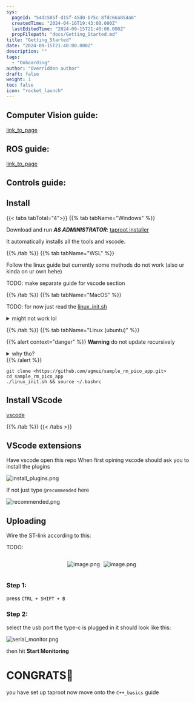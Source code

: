 ```yaml
---
sys:
  pageId: "54dc585f-d15f-45d0-b75c-8fdc66a854a8"
  createdTime: "2024-04-16T19:43:00.000Z"
  lastEditedTime: "2024-09-15T21:40:00.000Z"
  propFilepath: "docs/Getting_Started.md"
title: "Getting_Started"
date: "2024-09-15T21:40:00.000Z"
description: ""
tags:
  - "Onboarding"
author: "Overridden author"
draft: false
weight: 1
toc: false
icon: "rocket_launch"
---
```


## Computer Vision guide:

[link_to_page](86d45bc0-388b-4d26-8848-44f255f73d0e)

## ROS guide:

[link_to_page](3c76c1de-ec8f-46d6-8b0a-294005edc2d5)

## Controls guide:

## Install

{{< tabs tabTotal="4">}}
{{% tab tabName="Windows" %}}

Download and run _**AS ADMINISTRATOR**_: [taproot installer](https://github.com/Thornbots/TeachingFreshies/releases/tag/1.0)

It automatically installs all the tools and vscode.

{{% /tab %}}
{{% tab tabName="WSL" %}}

Follow the linux guide but currently some methods do not work (also ur kinda on ur own hehe)

TODO: make separate guide for vscode section

{{% /tab %}}
{{% tab tabName="MacOS" %}}

TODO: for now just read the [linux_init.sh](https://github.com/agmui/sample_rm_pico_app/blob/main/linux_init.sh)

<details>
<summary>might not work lol</summary>

`brew install libusb pkg-config`

Next install: [vscode](https://code.visualstudio.com/Download)

</details>

{{% /tab %}}
{{% tab tabName="Linux (ubuntu)" %}}

{{% alert context="danger" %}}
**Warning** do not update recursively
<details>
<summary>why tho?</summary>
There are some submodules that may go on for a while (like tinyusb) and I highly
recommend you don't need to get them.
If you want to see what submodules I update just look in `linux_init.sh`
</details>
{{% /alert %}}

```shell
git clone <https://github.com/agmui/sample_rm_pico_app.git>
cd sample_rm_pico_app
./linux_init.sh && source ~/.bashrc
```

## Install VScode

[vscode](https://code.visualstudio.com/Download)

{{% /tab %}}
{{< /tabs >}}

## VScode extensions

Have vscode open this repo
When first opining vscode should ask you to install the plugins

![install_plugins.png](https://prod-files-secure.s3.us-west-2.amazonaws.com/d518164a-d88e-44d1-a4ee-3adb3bd8bce0/89bd30f0-1825-4e77-867b-0a41ce370880/install_plugins.png?X-Amz-Algorithm=AWS4-HMAC-SHA256&X-Amz-Content-Sha256=UNSIGNED-PAYLOAD&X-Amz-Credential=ASIAZI2LB4667ZPDNLJX%2F20250405%2Fus-west-2%2Fs3%2Faws4_request&X-Amz-Date=20250405T230710Z&X-Amz-Expires=3600&X-Amz-Security-Token=IQoJb3JpZ2luX2VjEL7%2F%2F%2F%2F%2F%2F%2F%2F%2F%2FwEaCXVzLXdlc3QtMiJHMEUCIQCG%2FjswbsMuSFqS%2FslKRDj6IQuz1rI8U215uDMD6OBMeQIgJjPL53Lqx2fgDxwJAN5eRaCsp1oEG5Z%2BmOa2MCUnGPUq%2FwMINxAAGgw2Mzc0MjMxODM4MDUiDGcPWWaB%2BaKvpDiXpircA5HQ1kuXa%2BWOwD7viQhLfaQ1kvkOLjmMQx9%2BJUgxynjVlZEFhAAVLXEf%2F4zTlC3oTdemG2Wvsv%2F%2FRn%2BhpUqSXM7jaf62cMD0wHJfXAGuTPJViSHfpdgYNY9hiwaoBIgmWt0RgF0O%2FFfy0nVpdlRuEPZyoaQpCDvpmb0Xd8SW1mWs9vyYoBrCXj09GFuy02DIjjdG%2FZ3XHm2dd2nCiy6YZvZbZf%2Bl1Nvzi%2B3E9aYDsrvmZpH5NDawyxLH63%2FsuVmvVEMI%2Fcn9YhHl%2Bk%2FuxwMCNxXwQu6X5bjbPsMB8m%2FqnSIyEuN8Z9gtIZ4NwqxftMCByksLZncFqHa5P2HzO9ydzBK81qz76Ihu5EP0%2FiweDHmXbfkmaQ1TQYNcGGo4cZDxZAOuKGz8ouhJxh%2BTw4%2BgAtxA11XIZ3oEfc43qyHWSoqi7osAAtRvhdwzQPFVesoPUHxrG6JHVtieuF4YWthk5NOWpVwak2268zEkDTslVHfVvnPdRXvLk7Vsf6iGtl%2BMJMBzW7tdCFPOq2tucoF%2B11WhuNMzCaaR501rpW89bGJ%2BmZ%2F7Bsrt%2Bm4NtKNSN3oikKt%2BUcWUxhbPK%2BAJWQTTUa5O5ByesQjRnQdrXCeAyOGw%2BdB0LSxcx%2FQRXfRfMLLCxr8GOqUBVKXQQyBI1%2BJhLQO9SWIh0BnF8fzEmNT%2BKsGq%2FX0B1Opc%2FrVvbtxA8oArlM7wt9DwKJzR0yevumpygmGn%2FmtHvoJROy7kETkymQfx5h4An2%2B9hYSFYhosi6Uxl0oeRRaDiDUXGC7Et8ENxKz%2FxlObfESQkbxEmhcFktsvGCNAKKgzgY9rsy88KawYO9XG9Bj9c19n7nYXuisSlKB8%2BG3c01OW9a5A&X-Amz-Signature=5f3349f32926d9ce0b4b9b4ea6d710da93cf4231387bd2f2f352ea8c3ab84eb6&X-Amz-SignedHeaders=host&x-id=GetObject)

If not just type `@recommended` here  

![recommended.png](https://prod-files-secure.s3.us-west-2.amazonaws.com/d518164a-d88e-44d1-a4ee-3adb3bd8bce0/61e661e9-5d85-4dfc-be0d-8d2097a5e793/recommended.png?X-Amz-Algorithm=AWS4-HMAC-SHA256&X-Amz-Content-Sha256=UNSIGNED-PAYLOAD&X-Amz-Credential=ASIAZI2LB4667ZPDNLJX%2F20250405%2Fus-west-2%2Fs3%2Faws4_request&X-Amz-Date=20250405T230710Z&X-Amz-Expires=3600&X-Amz-Security-Token=IQoJb3JpZ2luX2VjEL7%2F%2F%2F%2F%2F%2F%2F%2F%2F%2FwEaCXVzLXdlc3QtMiJHMEUCIQCG%2FjswbsMuSFqS%2FslKRDj6IQuz1rI8U215uDMD6OBMeQIgJjPL53Lqx2fgDxwJAN5eRaCsp1oEG5Z%2BmOa2MCUnGPUq%2FwMINxAAGgw2Mzc0MjMxODM4MDUiDGcPWWaB%2BaKvpDiXpircA5HQ1kuXa%2BWOwD7viQhLfaQ1kvkOLjmMQx9%2BJUgxynjVlZEFhAAVLXEf%2F4zTlC3oTdemG2Wvsv%2F%2FRn%2BhpUqSXM7jaf62cMD0wHJfXAGuTPJViSHfpdgYNY9hiwaoBIgmWt0RgF0O%2FFfy0nVpdlRuEPZyoaQpCDvpmb0Xd8SW1mWs9vyYoBrCXj09GFuy02DIjjdG%2FZ3XHm2dd2nCiy6YZvZbZf%2Bl1Nvzi%2B3E9aYDsrvmZpH5NDawyxLH63%2FsuVmvVEMI%2Fcn9YhHl%2Bk%2FuxwMCNxXwQu6X5bjbPsMB8m%2FqnSIyEuN8Z9gtIZ4NwqxftMCByksLZncFqHa5P2HzO9ydzBK81qz76Ihu5EP0%2FiweDHmXbfkmaQ1TQYNcGGo4cZDxZAOuKGz8ouhJxh%2BTw4%2BgAtxA11XIZ3oEfc43qyHWSoqi7osAAtRvhdwzQPFVesoPUHxrG6JHVtieuF4YWthk5NOWpVwak2268zEkDTslVHfVvnPdRXvLk7Vsf6iGtl%2BMJMBzW7tdCFPOq2tucoF%2B11WhuNMzCaaR501rpW89bGJ%2BmZ%2F7Bsrt%2Bm4NtKNSN3oikKt%2BUcWUxhbPK%2BAJWQTTUa5O5ByesQjRnQdrXCeAyOGw%2BdB0LSxcx%2FQRXfRfMLLCxr8GOqUBVKXQQyBI1%2BJhLQO9SWIh0BnF8fzEmNT%2BKsGq%2FX0B1Opc%2FrVvbtxA8oArlM7wt9DwKJzR0yevumpygmGn%2FmtHvoJROy7kETkymQfx5h4An2%2B9hYSFYhosi6Uxl0oeRRaDiDUXGC7Et8ENxKz%2FxlObfESQkbxEmhcFktsvGCNAKKgzgY9rsy88KawYO9XG9Bj9c19n7nYXuisSlKB8%2BG3c01OW9a5A&X-Amz-Signature=a68eca4ff20f4341d73a1d31bd0951020087189c901b41317b08e8dbc7ee397d&X-Amz-SignedHeaders=host&x-id=GetObject)

## Uploading

Wire the ST-link according to this:

TODO:

<div style="display: flex;flex-direction: row; column-gap:10px; max-width: 630px;justify-content: center;">
<div>

![image.png](https://prod-files-secure.s3.us-west-2.amazonaws.com/d518164a-d88e-44d1-a4ee-3adb3bd8bce0/210ecb78-1116-4d7b-b9b7-2292f66fa2c2/image.png?X-Amz-Algorithm=AWS4-HMAC-SHA256&X-Amz-Content-Sha256=UNSIGNED-PAYLOAD&X-Amz-Credential=ASIAZI2LB4662HG37HHF%2F20250405%2Fus-west-2%2Fs3%2Faws4_request&X-Amz-Date=20250405T230712Z&X-Amz-Expires=3600&X-Amz-Security-Token=IQoJb3JpZ2luX2VjEL7%2F%2F%2F%2F%2F%2F%2F%2F%2F%2FwEaCXVzLXdlc3QtMiJIMEYCIQDwfQxpCUW69ftHavMUUVlI73CS00qXB2eLx3%2BCM4ClfAIhANTwOaVKpzhvgEiQXOTBiiahgnr3xUSY%2B3i8DBL28l5bKv8DCDcQABoMNjM3NDIzMTgzODA1IgzIeWYyk5pfQ4H7Bb8q3AORsjc2l2hNscQN0H41qCo%2BYqbrl7yxQD0aayo9a9TYFbiYFQqq9c3O3%2Fxf29UnDF%2FGHUu7Cu8UAjx44fSNKSM%2FzTDzRI6Ee5IHSCAtRtB%2FsowPPGBaxJKssQqK9DmUEQBeENBF0XEObBc7xLBEB19r8qomuZSqTqn6tvSeJTD1VxdVlwEl3ma0RAvYpTR01Bt%2BEbWTK8rKwoWMQ%2BPeaFfHOvsx3zpy%2BaGNaYznwksVZvAFQfAyuih2xVNpX9N03Pvb1CKakA5M8e1bESim1XLVNlZlU9ak1ZZsY4fyqVDVoGXkqhsfWNdTgaOqVdym6h6MOqcKAmTgHx6sNMz%2BnDxFgNLo3YoE5zXwLBkbt50iFtddJSMHx%2FpEJNWLCZJPY%2B2oFwYKk%2F6OjR%2FdtJB2VslQcKv4J%2Bm3wlNQn7%2F8Y%2FjuEDXyzVpf0NH3nqj0pFTBcUC7RpSVZC1lGD%2BtlW%2BWwcOjtMSXYEFLoPNW9CXkghqg5rcbjBTLUFN0E2vkRyD02PBLlgaAT%2F8dZ2z%2FsJID5rLTISCGNNqTVVRVpHnY46UU81tvB4OwGCpcl6C4Onxsrk76uu6anTzzkymgVn9BakkU3nqwiTShD6hMagDWtPspZQHZVZtJh5y2%2FR76hjCLw8a%2FBjqkAeoLfV0ds2gtQ4jWHI1XlEunlXBjqrmJ7z2Qux33rropK9tUxK6%2Fa9H4I8I22YLWiGtlT2XJnwm%2By1gtqhIOoauC%2BZtKjDhP7cmHvyMhukpt7TADhGIFy%2BsVuc9sRBO3F3LJK73DA78GzIfTAIBdLQAalJ3gtq0wvm2dkydKVsfKOjFOAQa0Af%2F2NHOtibRejDcyZsRnmJjD5cNbKFm7%2FdI7X5Do&X-Amz-Signature=a624529d4a3e6be7eea29b20d7b71411d3521614a75c94b6064534b2a991c2bc&X-Amz-SignedHeaders=host&x-id=GetObject)

</div>
<div>

![image.png](https://prod-files-secure.s3.us-west-2.amazonaws.com/d518164a-d88e-44d1-a4ee-3adb3bd8bce0/33a0fd0f-8ca6-4a86-8e09-26e95ded1fff/image.png?X-Amz-Algorithm=AWS4-HMAC-SHA256&X-Amz-Content-Sha256=UNSIGNED-PAYLOAD&X-Amz-Credential=ASIAZI2LB466RENFLUI2%2F20250405%2Fus-west-2%2Fs3%2Faws4_request&X-Amz-Date=20250405T230713Z&X-Amz-Expires=3600&X-Amz-Security-Token=IQoJb3JpZ2luX2VjEL7%2F%2F%2F%2F%2F%2F%2F%2F%2F%2FwEaCXVzLXdlc3QtMiJHMEUCIQCy6W3KEqwG%2BKkg%2BKccYm7QMQMa4gUJ4JXu98Gb3Dy8VQIgJ1bz4zuqqo5bbq5Qx5ZloznzHpwkIRPQtuPzhuN0F4Eq%2FwMINxAAGgw2Mzc0MjMxODM4MDUiDESls9x7LQ16PwtX8CrcA79X2obGXS7ZTe52SEGYTkqXxpRGpr5jRNEVcOdFAG2efEJ3X0vXpLNpRSQvu%2ByD7nOV%2F800Nz5yHdorW0RrPWQcd5BMdbPfeM0OeXbPuv428uCoy934wXb2kfbBSMfjWdbgcFLT6fRM7MlyAOkg0vrW50vmS2YERHEUrmHoH3962nqz51TPx4MMDHQgBmuRuNuyWrI5PktF6dqoovQ19SeH7Z3p97LyiRzlUrQLfosnWpA7W8Ob5bVffh0dNtWif8nxWqugBaAQXTDNHZ30vJ%2BC61jMj4cYLwxaZjVvulZipdsQyZLY0YdFnl3vyTNzqmbDKOqzzaI1FoMqp932vdJv0q%2BPRwCltS90%2F7OwUlgV09XWdi%2F3imXOwn%2FbyjRiIBjy77N1wL13l1xtA4Z4PfB7TNdz3oeM5FgE5Fvun6A1RgYxvLyRyVUjJd6bCkKRDOA0dNm0lfVcGZYFJzbblD%2FQeh0MfWfAH1BEgkNuj63HXKEVTBCAo53jhlUSQ4VV3bjOidVKG7MAD1y4WTmg6SeWelAlQIXJxhw8BrPtyRUJglvtmrV%2FleDCT75skCW8Vqdyuga8q%2FvgxDVCo9g3nbYaViA7PvsxIs9mZaRgHlLzrirVZRAirNAGws8dMOLDxr8GOqUBIp4Q5l4kLR6GwFx%2BqOd7NPQyQWy3S0coJATsCwzKSdJ16Ael9oi229%2B4ggn%2Fo9QE3RQ2Vbk6mfzxi25inQIPE9d%2F1xnAjTi5r%2FJ5APpmBrbVWsTVfFzaG3EwgnNW7067OncZIpb3RtVVWJSUZWDtoEJd0cf1gV%2B%2BQJhJFhzLZmrKw8cJtgk2toU1EeerkOk%2FC2geMl9LD6ojtz9%2BX0iMxCzclCHf&X-Amz-Signature=236c1c2b739c297d8442a4b56a95db71eddea6bdba72d41b8fa26de5dda35fe2&X-Amz-SignedHeaders=host&x-id=GetObject)

</div>
</div>

### Step 1:

press `CTRL + SHIFT + B`

### Step 2:

select the usb port the type-c is plugged in it should look like this:

![serial_monitor.png](https://prod-files-secure.s3.us-west-2.amazonaws.com/d518164a-d88e-44d1-a4ee-3adb3bd8bce0/f03f4774-05d4-4393-b6a0-d5efb6d315ab/serial_monitor.png?X-Amz-Algorithm=AWS4-HMAC-SHA256&X-Amz-Content-Sha256=UNSIGNED-PAYLOAD&X-Amz-Credential=ASIAZI2LB4667ZPDNLJX%2F20250405%2Fus-west-2%2Fs3%2Faws4_request&X-Amz-Date=20250405T230710Z&X-Amz-Expires=3600&X-Amz-Security-Token=IQoJb3JpZ2luX2VjEL7%2F%2F%2F%2F%2F%2F%2F%2F%2F%2FwEaCXVzLXdlc3QtMiJHMEUCIQCG%2FjswbsMuSFqS%2FslKRDj6IQuz1rI8U215uDMD6OBMeQIgJjPL53Lqx2fgDxwJAN5eRaCsp1oEG5Z%2BmOa2MCUnGPUq%2FwMINxAAGgw2Mzc0MjMxODM4MDUiDGcPWWaB%2BaKvpDiXpircA5HQ1kuXa%2BWOwD7viQhLfaQ1kvkOLjmMQx9%2BJUgxynjVlZEFhAAVLXEf%2F4zTlC3oTdemG2Wvsv%2F%2FRn%2BhpUqSXM7jaf62cMD0wHJfXAGuTPJViSHfpdgYNY9hiwaoBIgmWt0RgF0O%2FFfy0nVpdlRuEPZyoaQpCDvpmb0Xd8SW1mWs9vyYoBrCXj09GFuy02DIjjdG%2FZ3XHm2dd2nCiy6YZvZbZf%2Bl1Nvzi%2B3E9aYDsrvmZpH5NDawyxLH63%2FsuVmvVEMI%2Fcn9YhHl%2Bk%2FuxwMCNxXwQu6X5bjbPsMB8m%2FqnSIyEuN8Z9gtIZ4NwqxftMCByksLZncFqHa5P2HzO9ydzBK81qz76Ihu5EP0%2FiweDHmXbfkmaQ1TQYNcGGo4cZDxZAOuKGz8ouhJxh%2BTw4%2BgAtxA11XIZ3oEfc43qyHWSoqi7osAAtRvhdwzQPFVesoPUHxrG6JHVtieuF4YWthk5NOWpVwak2268zEkDTslVHfVvnPdRXvLk7Vsf6iGtl%2BMJMBzW7tdCFPOq2tucoF%2B11WhuNMzCaaR501rpW89bGJ%2BmZ%2F7Bsrt%2Bm4NtKNSN3oikKt%2BUcWUxhbPK%2BAJWQTTUa5O5ByesQjRnQdrXCeAyOGw%2BdB0LSxcx%2FQRXfRfMLLCxr8GOqUBVKXQQyBI1%2BJhLQO9SWIh0BnF8fzEmNT%2BKsGq%2FX0B1Opc%2FrVvbtxA8oArlM7wt9DwKJzR0yevumpygmGn%2FmtHvoJROy7kETkymQfx5h4An2%2B9hYSFYhosi6Uxl0oeRRaDiDUXGC7Et8ENxKz%2FxlObfESQkbxEmhcFktsvGCNAKKgzgY9rsy88KawYO9XG9Bj9c19n7nYXuisSlKB8%2BG3c01OW9a5A&X-Amz-Signature=096977e004ac16eff9633e9a06167b902d82516b70cb576468846bc90b5442af&X-Amz-SignedHeaders=host&x-id=GetObject)

then hit **Start Monitoring**

# CONGRATS🎉

you have set up taproot now move onto the `C++_basics` guide
